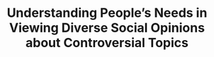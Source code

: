 ---
authors:
- Hayeong Song
- Zhengyang Qi
- Diyi Yang
- John Stasko
link: 
tags:
- Discourse analysis
- Human-centered computing


title: 'Understanding People’s Needs in Viewing Diverse Social Opinions about Controversial Topics'
venue: IEEE PacificVis
year: 2023
---